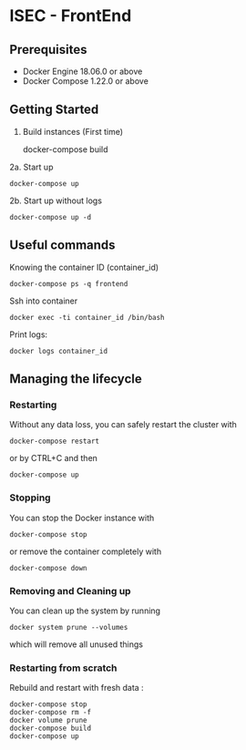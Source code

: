 # ISEC - FrontEnd

## Prerequisites

* Docker Engine 18.06.0 or above
* Docker Compose 1.22.0 or above

## Getting Started

1. Build instances (First time)

    docker-compose build

2a. Start up

    docker-compose up

2b. Start up without logs

    docker-compose up -d

## Useful commands

Knowing the container ID (container_id)

    docker-compose ps -q frontend

Ssh into container

    docker exec -ti container_id /bin/bash

Print logs:

    docker logs container_id

## Managing the lifecycle

### Restarting

Without any data loss, you can safely restart the cluster with

    docker-compose restart

or by CTRL+C and then

    docker-compose up

### Stopping

You can stop the Docker instance with

    docker-compose stop

or remove the container completely with

    docker-compose down

### Removing and Cleaning up

You can clean up the system by running

    docker system prune --volumes

which will remove all unused things

### Restarting from scratch

Rebuild and restart with fresh data :

    docker-compose stop
    docker-compose rm -f
    docker volume prune
    docker-compose build
    docker-compose up
